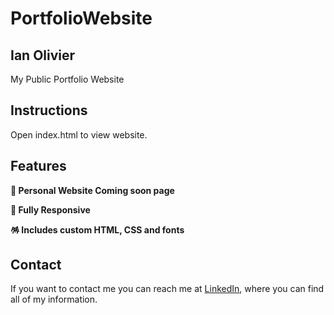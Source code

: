 # PortfolioWebsite

## Ian Olivier

My Public Portfolio Website

## Instructions

Open index.html to view website.

## Features

**📖 Personal Website Coming soon page**

**📱 Fully Responsive**

**🪅 Includes custom HTML, CSS and fonts**

## Contact

If you want to contact me you can reach me at [LinkedIn](www.linkedin.com/in/ianpierreolivier), where you can find all of my information.
